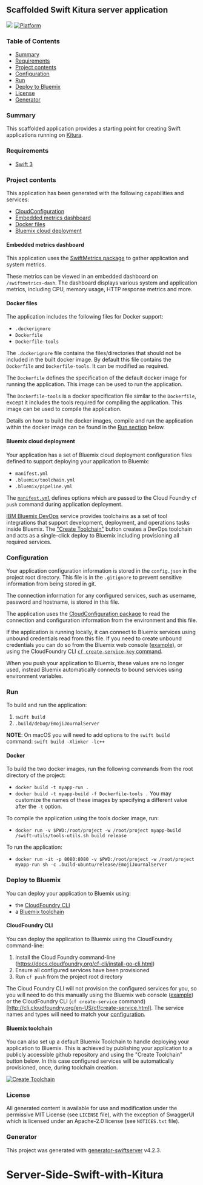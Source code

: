 ## Scaffolded Swift Kitura server application

[![](https://img.shields.io/badge/bluemix-powered-blue.svg)](https://bluemix.net)
[![Platform](https://img.shields.io/badge/platform-swift-lightgrey.svg?style=flat)](https://developer.ibm.com/swift/)

### Table of Contents
* [Summary](#summary)
* [Requirements](#requirements)
* [Project contents](#project-contents)
* [Configuration](#configuration)
* [Run](#run)
* [Deploy to Bluemix](#deploy-to-bluemix)
* [License](#license)
* [Generator](#generator)

### Summary
This scaffolded application provides a starting point for creating Swift applications running on [Kitura](https://developer.ibm.com/swift/kitura/).

### Requirements
* [Swift 3](https://swift.org/download/)

### Project contents
This application has been generated with the following capabilities and services:

* [CloudConfiguration](#configuration)
* [Embedded metrics dashboard](#embedded-metrics-dashboard)
* [Docker files](#docker-files)
* [Bluemix cloud deployment](#bluemix-cloud-deployment)

#### Embedded metrics dashboard
This application uses the [SwiftMetrics package](https://github.com/RuntimeTools/SwiftMetrics) to gather application and system metrics.

These metrics can be viewed in an embedded dashboard on `/swiftmetrics-dash`. The dashboard displays various system and application metrics, including CPU, memory usage, HTTP response metrics and more.
#### Docker files
The application includes the following files for Docker support:
* `.dockerignore`
* `Dockerfile`
* `Dockerfile-tools`

The `.dockerignore` file contains the files/directories that should not be included in the built docker image. By default this file contains the `Dockerfile` and `Dockerfile-tools`. It can be modified as required.

The `Dockerfile` defines the specification of the default docker image for running the application. This image can be used to run the application.

The `Dockerfile-tools` is a docker specification file similar to the `Dockerfile`, except it includes the tools required for compiling the application. This image can be used to compile the application.

Details on how to build the docker images, compile and run the application within the docker image can be found in the [Run section](#run) below.
#### Bluemix cloud deployment
Your application has a set of Bluemix cloud deployment configuration files defined to support deploying your application to Bluemix:
* `manifest.yml`
* `.bluemix/toolchain.yml`
* `.bluemix/pipeline.yml`

The [`manifest.yml`](https://console.ng.bluemix.net/docs/manageapps/depapps.html#appmanifest) defines options which are passed to the Cloud Foundry `cf push` command during application deployment.

[IBM Bluemix DevOps](https://console.ng.bluemix.net/docs/services/ContinuousDelivery/index.html) service provides toolchains as a set of tool integrations that support development, deployment, and operations tasks inside Bluemix. The ["Create Toolchain"](#deploy-to-bluemix) button creates a DevOps toolchain and acts as a single-click deploy to Bluemix including provisioning all required services.


### Configuration
Your application configuration information is stored in the `config.json` in the project root directory. This file is in the `.gitignore` to prevent sensitive information from being stored in git.

The connection information for any configured services, such as username, password and hostname, is stored in this file.

The application uses the [CloudConfiguration package](https://github.com/IBM-Swift/CloudConfiguration) to read the connection and configuration information from the environment and this file.

If the application is running locally, it can connect to Bluemix services using unbound credentials read from this file. If you need to create unbound credentials you can do so from the Bluemix web console ([example](https://console.ng.bluemix.net/docs/services/Cloudant/tutorials/create_service.html#creating-a-service-instance)), or using the CloudFoundry CLI [`cf create-service-key` command](http://cli.cloudfoundry.org/en-US/cf/create-service-key.html).

When you push your application to Bluemix, these values are no longer used, instead Bluemix automatically connects to bound services using environment variables.

### Run
To build and run the application:
1. `swift build`
1. `.build/debug/EmojiJournalServer`

**NOTE**: On macOS you will need to add options to the `swift build` command: `swift build -Xlinker -lc++`

#### Docker
To build the two docker images, run the following commands from the root directory of the project:
* `docker build -t myapp-run .`
* `docker build -t myapp-build -f Dockerfile-tools .`
You may customize the names of these images by specifying a different value after the `-t` option.

To compile the application using the tools docker image, run:
* `docker run -v $PWD:/root/project -w /root/project myapp-build /swift-utils/tools-utils.sh build release`

To run the application:
* `docker run -it -p 8080:8080 -v $PWD:/root/project -w /root/project myapp-run sh -c .build-ubuntu/release/EmojiJournalServer`

### Deploy to Bluemix
You can deploy your application to Bluemix using:
* the [CloudFoundry CLI](#cloudfoundry-cli)
* a [Bluemix toolchain](#bluemix-toolchain)

#### CloudFoundry CLI
You can deploy the application to Bluemix using the CloudFoundry command-line:
1. Install the Cloud Foundry command-line (https://docs.cloudfoundry.org/cf-cli/install-go-cli.html)
1. Ensure all configured services have been provisioned
1. Run `cf push` from the project root directory

The Cloud Foundry CLI will not provision the configured services for you, so you will need to do this manually using the Bluemix web console ([example](https://console.ng.bluemix.net/docs/services/Cloudant/tutorials/create_service.html#creating-a-service-instance)) or the CloudFoundry CLI (`cf create-service` command)[http://cli.cloudfoundry.org/en-US/cf/create-service.html]. The service names and types will need to match your [configuration](#configuration).

#### Bluemix toolchain
You can also set up a default Bluemix Toolchain to handle deploying your application to Bluemix. This is achieved by publishing your application to a publicly accessible github repository and using the "Create Toolchain" button below. In this case configured services will be automatically provisioned, once, during toolchain creation.

[![Create Toolchain](https://console.ng.bluemix.net/devops/graphics/create_toolchain_button.png)](https://console.ng.bluemix.net/devops/setup/deploy/)

### License
All generated content is available for use and modification under the permissive MIT License (see `LICENSE` file), with the exception of SwaggerUI which is licensed under an Apache-2.0 license (see `NOTICES.txt` file).

### Generator
This project was generated with [generator-swiftserver](https://github.com/IBM-Swift/generator-swiftserver) v4.2.3.
# Server-Side-Swift-with-Kitura
